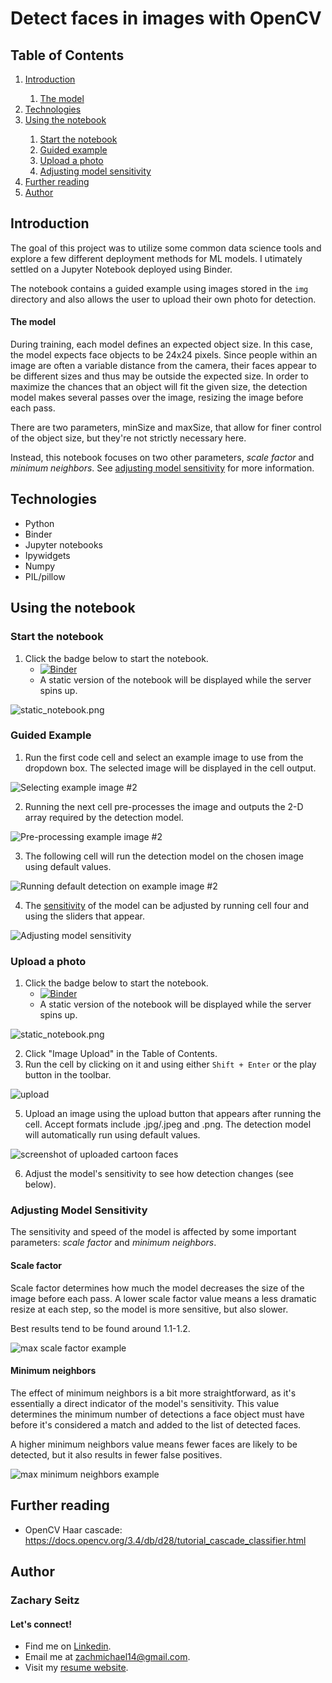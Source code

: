 # Detect faces in images with OpenCV

## Table of Contents

<ol>
 <li><a href="#introduction">Introduction</a></li>
 <ol>
  <li><a href="#the-model">The model</a></li>
 </ol>
 <li><a href="#technologies">Technologies</a></li>
 <li><a href="#using-the-notebook">Using the notebook</a></li>
  <ol>
   <li><a href="#start-the-notebook">Start the notebook</a></li>
   <li><a href="#guided-example">Guided example</a></li>
   <li><a href="#upload-a-photo">Upload a photo</a></li>
   <li><a href="#adjusting-model-sensitivity">Adjusting model sensitivity</a></li>
  </ol>
 <li><a href="#further-reading">Further reading</a></li>
 <li><a href="#author">Author</a></li>
 </ol>

## Introduction <a class="anchor" id="introduction"></a>

The goal of this project was to utilize some common data science tools and explore a few different deployment methods for ML models. I utimately settled on a Jupyter Notebook deployed using Binder.

The notebook contains a guided example using images stored in the ```img``` directory and also allows the user to upload their own photo for detection.

#### The model <a class="anchor" id="the-model"></a>

During training, each model defines an expected object size. In this case, the model expects face objects to be 24x24 pixels. Since people within an image are often a variable distance from the camera, their faces appear to be different sizes and thus may be outside the expected size. In order to maximize the chances that an object will fit the given size, the detection model makes several passes over the image, resizing the image before each pass.

There are two parameters, minSize and maxSize, that allow for finer control of the object size, but they're not strictly necessary here. 

Instead, this notebook focuses on two other parameters, *scale factor* and *minimum neighbors*. See <a href="#adjusting-model-sensitivity">adjusting model sensitivity</a> for more information.

## Technologies <a class="anchor" id="technologies"></a>

* Python
* Binder
* Jupyter notebooks
* Ipywidgets
* Numpy
* PIL/pillow

## Using the notebook <a class="anchor" id="using-the-notebook"></a>

### Start the notebook <a class="anchor" id="start-the-notebook"></a>

1. Click the badge below to start the notebook.
    - [![Binder](https://mybinder.org/badge_logo.svg)](https://mybinder.org/v2/gh/zachmichael14/detector/HEAD?labpath=face_detector.ipynb)
    - A static version of the notebook will be displayed while the server spins up. 
  
 ![static_notebook.png](img/static_notebook.png)
 
### Guided Example <a class="anchor" id="guided-example"></a>

1. Run the first code cell and select an example image to use from the dropdown box. The selected image will be displayed in the cell output.

![Selecting example image #2](img/cell1.gif)

2. Running the next cell pre-processes the image and outputs the 2-D array required by the detection model.

![Pre-processing example image #2](img/cell2.gif)

3. The following cell will run the detection model on the chosen image using default values.

![Running default detection on example image #2](img/cell3.gif)

4. The [sensitivity](#adjusting-model-sensitivity) of the model can be adjusted by running cell four and using the sliders that appear.

![Adjusting model sensitivity](img/cell4.gif)

### Upload a photo <a class="anchor" id="upload-a-photo"></a>

 1. Click the badge below to start the notebook.
    - [![Binder](https://mybinder.org/badge_logo.svg)](https://mybinder.org/v2/gh/zachmichael14/detector/HEAD?labpath=detector.ipynb)
    - A static version of the notebook will be displayed while the server spins up. 
 
 ![static_notebook.png](img/static_notebook.png)
 
 2. Click "Image Upload" in the Table of Contents.
 3. Run the cell by clicking on it and using either ```Shift + Enter``` or the play button in the toolbar.

![upload](img/upload.gif)

 5. Upload an image using the upload button that appears after running the cell. Accept formats include .jpg/.jpeg and .png. The detection model will automatically run using default values. 

 ![screenshot of uploaded cartoon faces](img/upload_image.png)
 
 6. Adjust the model's sensitivity to see how detection changes (see below).

### Adjusting Model Sensitivity <a class="anchor" id="adjusting-model-sensitivity"></a>

The sensitivity and speed of the model is affected by some important parameters: *scale factor* and *minimum neighbors*.

#### Scale factor

Scale factor determines how much the model decreases the size of the image before each pass. A lower scale factor value means a less dramatic resize at each step, so the model is more sensitive, but also slower. 

Best results tend to be found around 1.1-1.2.

![max scale factor example](img/scale_factor.gif)

#### Minimum neighbors

The effect of minimum neighbors is a bit more straightforward, as it's essentially a direct indicator of the model's sensitivity. This value determines the minimum number of detections a face object must have before it's considered a match and added to the list of detected faces. 

A higher minimum neighbors value means fewer faces are likely to be detected, but it also results in fewer false positives.

![max minimum neighbors example](img/min_neighbors.gif)
 

## Further reading <a class="anchor" id="further-reading"></a>

- OpenCV Haar cascade: https://docs.opencv.org/3.4/db/d28/tutorial_cascade_classifier.html

## Author <a class="anchor" id="author"></a>

### Zachary Seitz

#### Let's connect!

* Find me on [Linkedin](https://linkedin.com/in/zachmichael14).
* Email me at zachmichael14@gmail.com.
* Visit my [resume website](https://zachmichael14.github.io/gh_page/).
